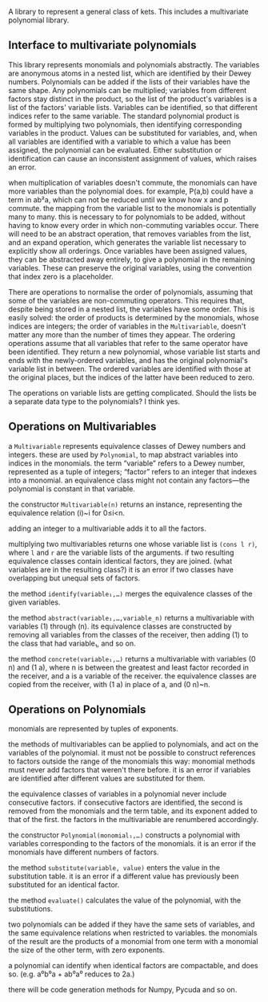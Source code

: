 A library to represent a general class of kets.  This includes a multivariate polynomial library.

Interface to multivariate polynomials
-------------------

This library represents monomials and polynomials abstractly.  The variables are anonymous atoms in a nested list, which are identified by their Dewey numbers.  Polynomials can be added if the lists of their variables have the same shape.  Any polynomials can be multiplied; variables from different factors stay distinct in the product, so the list of the product's variables is a list of the factors' variable lists.  Variables can be identified, so that different indices refer to the same variable.  The standard polynomial product is formed by multiplying two polynomials, then identifying corresponding variables in the product.  Values can be substituted for variables, and, when all variables are identified with a variable to which a value has been assigned, the polynomial can be evaluated.  Either substitution or identification can cause an inconsistent assignment of values, which raises an error.

when multiplication of variables doesn't commute, the monomials can have more variables than the polynomial does.  for example, P(a,b) could have a term in ab²a, which can not be reduced until we know how x and p commute.  the mapping from the variable list to the monomials is potentially many to many.  this is necessary to for polynomials to be added, without having to know every order in which non-commuting variables occur.  There will need to be an abstract operation, that removes variables from the list, and an expand operation, which generates the variable list necessary to explicitly show all orderings.  Once variables have been assigned values, they can be abstracted away entirely, to give a polynomial in the remaining variables.  These can preserve the original variables, using the convention that index zero is a placeholder.

There are operations to normalise the order of polynomials, assuming that some of the variables are non-commuting operators.  This requires that, despite being stored in a nested list, the variables have some order.  This is easily solved: the order of products is determined by the monomials, whose indices are integers; the order of variables in the `Multivariable`, doesn't matter any more than the number of times they appear.  The ordering operations assume that all variables that refer to the same operator have been identified.  They return a new polynomial, whose variable list starts and ends with the newly-ordered variables, and has the original polynomial's variable list in between.  The ordered variables are identified with those at the original places, but the indices of the latter have been reduced to zero.

The operations on variable lists are getting complicated.  Should the lists be a separate data type to the polynomials?  I think yes.

Operations on Multivariables
------------------

a `Multivariable` represents equivalence classes of Dewey numbers and integers.  these are used by `Polynomial`, to map abstract variables into indices in the monomials.  the term “variable” refers to a Dewey number, represented as a tuple of integers; “factor” refers to an integer that indexes into a monomial.  an equivalence class might not contain any factors—the polynomial is constant in that variable.

the constructor `Multivariable(n)` returns an instance, representing the equivalence relation (i)~i for 0≤i<n.

adding an integer to a multivariable adds it to all the factors.

multiplying two multivariables returns one whose variable list is `(cons l r)`, where `l` and `r` are the variable lists of the arguments.  if two resulting equivalence classes contain identical factors, they are joined.  (what variables are in the resulting class?)  it is an error if two classes have overlapping but unequal sets of factors.

the method `identify(variable₁,…)` merges the equivalence classes of the given variables.

the method `abstract(variable₁,…,variable_n)` returns a multivariable with variables (1) through (n).  its equivalence classes are constructed by removing all variables from the classes of the receiver, then adding (1) to the class that had variable₁, and so on.

the method `concrete(variable₁,…)` returns a multivariable with variables (0 n) and (1 a), where n is between the greatest and least factor recorded in the receiver, and a is a variable of the receiver.  the equivalence classes are copied from the receiver, with (1 a) in place of a, and (0 n)~n.

Operations on Polynomials
-------------------

monomials are represented by tuples of exponents.

the methods of multivariables can be applied to polynomials, and act on the variables of the polynomial.  it must not be possible to construct references to factors outside the range of the monomials this way: monomial methods must never add factors that weren't there before.  it is an error if variables are identified after different values are substituted for them.

the equivalence classes of variables in a polynomial never include consecutive factors.  if consecutive factors are identified, the second is removed from the monomials and the term table, and its exponent added to that of the first.  the factors in the multivariable are renumbered accordingly.

the constructor `Polynomial(monomial₁,…)` constructs a polynomial with variables corresponding to the factors of the monomials.  it is an error if the monomials have different numbers of factors.

the method `substitute(variable, value)` enters the value in the substitution table.  it is an error if a different value has previously been substituted for an identical factor.

the method `evaluate()` calculates the value of the polynomial, with the substitutions.

two polynomials can be added if they have the same sets of variables, and the same equivalence relations when restricted to variables.  the monomials of the result are the products of a monomial from one term with a monomial the size of the other term, with zero exponents.

a polynomial can identify when identical factors are compactable, and does so.  (e.g. a⁰b⁰a + ab⁰a⁰ reduces to 2a.)

there will be code generation methods for Numpy, Pycuda and so on.
